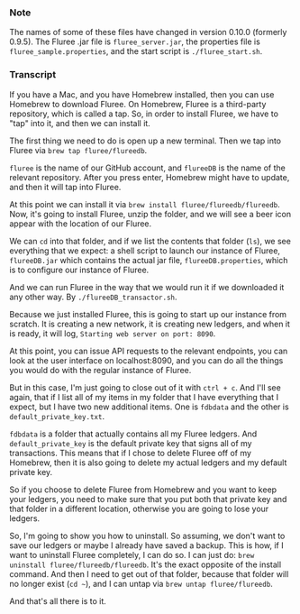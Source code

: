 ### Note

The names of some of these files have changed in version 0.10.0 (formerly 0.9.5). The Fluree .jar file is `fluree_server.jar`, the properties file is `fluree_sample.properties`, and the start script is `./fluree_start.sh`.

### Transcript
If you have a Mac, and you have Homebrew installed, then you can use Homebrew to download Fluree. On Homebrew, Fluree is a third-party repository, which is called a tap. So, in order to install Fluree, we have to "tap" into it, and then we can install it. 

The first thing we need to do is open up a new terminal. Then we tap into Fluree via `brew tap fluree/flureedb`. 

`fluree` is the name of our GitHub account, and `flureeDB` is the name of the relevant repository. After you press enter, Homebrew might have to update, and then it will tap into Fluree. 

At this point we can install it via `brew install fluree/flureedb/flureedb`. Now, it's going to install Fluree, unzip the folder, and we will see a beer icon appear with the location of our Fluree. 

We can ```cd``` into that folder, and if we list the contents that folder (```ls```), we see everything that we expect: a shell script to launch our instance of Fluree, `flureeDB.jar` which contains the actual jar file, `flureeDB.properties`, which is to configure our instance of Fluree. 

And we can run Fluree in the way that we would run it if we downloaded it any other way. By `./flureeDB_transactor.sh`. 

Because we just installed Fluree, this is going to start up our instance from scratch. It is creating a new network, it is creating new ledgers, and when it is ready, it will log, `Starting web server on port: 8090`. 

At this point, you can issue API requests to the relevant endpoints, you can look at the user interface on localhost:8090, and you can do all the things you would do with the regular instance of Fluree. 

But in this case, I'm just going to close out of it with `ctrl + c`. And I'll see again, that if I list all of my items in my folder that I have everything that I expect, but I have two new additional items. One is `fdbdata` and the other is `default_private_key.txt`. 

`fdbdata` is a folder that actually contains all my Fluree ledgers. And `default_private_key` is the default private key that signs all of my transactions. This means that if I chose to delete Fluree off of my Homebrew, then it is also going to delete my actual ledgers and my default private key. 

So if you choose to delete Fluree from Homebrew and you want to keep your ledgers, you need to make sure that you put both that private key and that folder in a different location, otherwise you are going to lose your ledgers. 

So, I'm going to show you how to uninstall. So assuming, we don't want to save our ledgers or maybe I already have saved a backup. This is how, if I want to uninstall Fluree completely, I can do so. I can just do: `brew uninstall fluree/flureedb/flureedb`. It's the exact opposite of the install command. And then I need to get out of that folder, because that folder will no longer exist (`cd ~`), and I can untap via `brew untap fluree/flureedb`. 

And that's all there is to it. 